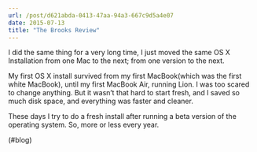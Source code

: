 ```yaml
---
url: /post/d621abda-0413-47aa-94a3-667c9d5a4e07
date: 2015-07-13
title: "The Brooks Review"
---
```


I did the same thing for a very long time, I just moved the same OS X Installation from one Mac to the next; from one version to the next.



My first OS X install survived from my first MacBook(which was the first white MacBook), until my first MacBook Air, running Lion. I was too scared to change anything. But it wasn&#8217;t that hard to start fresh, and I saved so much disk space, and everything was faster and cleaner.



These days I try to do a fresh install after running a beta version of the operating system. So, more or less every year.



(#blog)